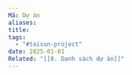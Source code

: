 ```yaml
---
Mã: Dự án
aliases: 
title: 
tags:
  - "#taisun-project"
date: 2025-01-01
Related: "[[0. Danh sách dự án]]"
---
```

